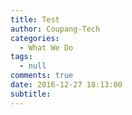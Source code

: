 ```yaml
---
title: Test
author: Coupang-Tech
categories:
  - What We Do
tags:
  - null
comments: true
date: 2016-12-27 18:13:00
subtitle:
---
```

